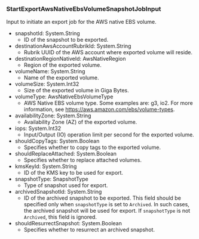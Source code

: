 ### StartExportAwsNativeEbsVolumeSnapshotJobInput
Input to initiate an export job for the AWS native EBS volume.

- snapshotId: System.String
  - ID of the snapshot to be exported.
- destinationAwsAccountRubrikId: System.String
  - Rubrik UUID of the AWS account where exported volume will reside.
- destinationRegionNativeId: AwsNativeRegion
  - Region of the exported volume.
- volumeName: System.String
  - Name of the exported volume.
- volumeSize: System.Int32
  - Size of the exported volume in Giga Bytes.
- volumeType: AwsNativeEbsVolumeType
  - AWS Native EBS volume type. Some examples are: g3, io2. For more information, see https://aws.amazon.com/ebs/volume-types.
- availabilityZone: System.String
  - Availability Zone (AZ) of the exported volume.
- iops: System.Int32
  - Input/Output (IO) operation limit per second for the exported volume.
- shouldCopyTags: System.Boolean
  - Specifies whether to copy tags to the exported volume.
- shouldReplaceAttached: System.Boolean
  - Specifies whether to replace attached volumes.
- kmsKeyId: System.String
  - ID of the KMS key to be used for export.
- snapshotType: SnapshotType
  - Type of snapshot used for export.
- archivedSnapshotId: System.String
  - ID of the archived snapshot to be exported. This field should be specified only when `snapshotType` is set to `Archived`. In such cases, the archived snapshot will be used for export. If `snapshotType` is not `Archived`, this field is ignored.
- shouldResurrectSnapshot: System.Boolean
  - Specifies whether to resurrect an archived snapshot.

